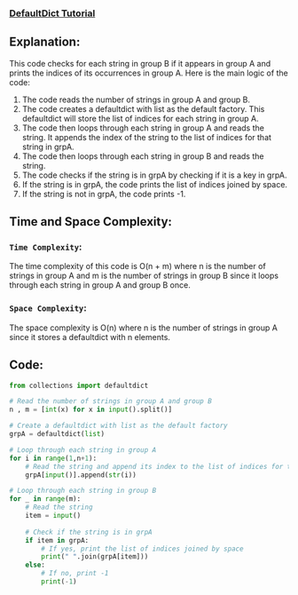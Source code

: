 ### [DefaultDict Tutorial](https://www.hackerrank.com/challenges/defaultdict-tutorial/problem?isFullScreen=false)

## Explanation:
This code checks for each string in group B if it appears in group A and prints the indices of its occurrences in group A. Here is the main logic of the code:

1. The code reads the number of strings in group A and group B.
2. The code creates a defaultdict with list as the default factory. This defaultdict will store the list of indices for each string in group A.
3. The code then loops through each string in group A and reads the string. It appends the index of the string to the list of indices for that string in grpA.
4. The code then loops through each string in group B and reads the string.
5. The code checks if the string is in grpA by checking if it is a key in grpA.
6. If the string is in grpA, the code prints the list of indices joined by space.
7. If the string is not in grpA, the code prints -1.

## Time and Space Complexity:
### `Time Complexity`:
The time complexity of this code is O(n + m) where n is the number of strings in group A and m is the number of strings in group B since it loops through each string in group A and group B once.

### `Space Complexity`:
The space complexity is O(n) where n is the number of strings in group A since it stores a defaultdict with n elements.

## Code:
```py
from collections import defaultdict

# Read the number of strings in group A and group B
n , m = [int(x) for x in input().split()]

# Create a defaultdict with list as the default factory
grpA = defaultdict(list)

# Loop through each string in group A
for i in range(1,n+1):
    # Read the string and append its index to the list of indices for that string in grpA
    grpA[input()].append(str(i))

# Loop through each string in group B
for _ in range(m):
    # Read the string
    item = input()
    
    # Check if the string is in grpA
    if item in grpA:
        # If yes, print the list of indices joined by space
        print(" ".join(grpA[item]))
    else:
        # If no, print -1
        print(-1)

```
